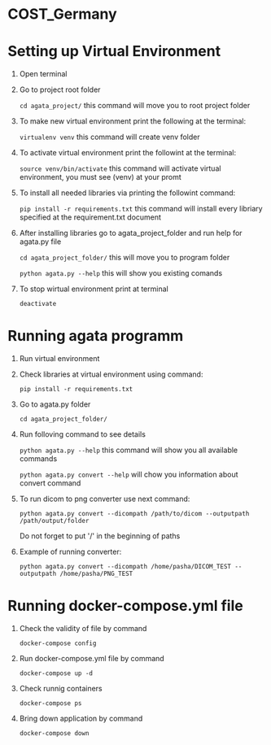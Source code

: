 # COST_Germany

# Setting up Virtual Environment

1. Open terminal

2. Go to project root folder 
	
	`cd agata_project/` this command  will move you to root project folder

3. To make new virtual environment print the following at the terminal:
	
	`virtualenv venv` this command will create venv folder

4. To activate virtual environment print the followint at the terminal:

	`source venv/bin/activate` this command will activate virtual environment, you must see (venv) at your promt 

5. To install all needed libraries via printing the followint command:

	`pip install -r requirements.txt` this command will install every libriary specified at the requirement.txt document

6. After installing libraries go to agata_project_folder and run help for agata.py file

	`cd agata_project_folder/` this will move you to program folder
	
	`python agata.py --help` this will show you existing comands 

7. To stop wirtual environment print at terminal 

	`deactivate`

# Running agata programm

1. Run virtual environment

2. Check libraries at virtual environment using command:

	`pip install -r requirements.txt`

3. Go to agata.py folder 

	`cd agata_project_folder/`
	
4. Run folloving command to see details

	`python agata.py --help` this command will show you all available commands
	
	`python agata.py convert --help` will chow you information about convert command
	
5. To run dicom to png converter use next command:

	`python agata.py convert --dicompath /path/to/dicom --outputpath /path/output/folder`
	
	Do not forget to put '/' in the beginning of paths
	
6. Example of running converter:
	
	`python agata.py convert --dicompath /home/pasha/DICOM_TEST --outputpath /home/pasha/PNG_TEST`

# Running docker-compose.yml file

1. Check the validity of file by command

    `docker-compose config`

2. Run docker-compose.yml file by command

   `docker-compose up -d`

3. Check runnig containers

   `docker-compose ps`

4. Bring down application by command

   `docker-compose down`
